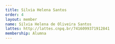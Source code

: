 ```yaml
---
title: Silvia Helena Santos
order: 4
layout: member
name: Silvia Helena de Oliveira Santos
lattes: http://lattes.cnpq.br/7416099371912841
membership: Alumna
---
```


